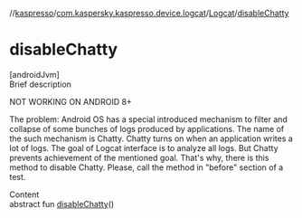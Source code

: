 //[kaspresso](../../index.md)/[com.kaspersky.kaspresso.device.logcat](../index.md)/[Logcat](index.md)/[disableChatty](disable-chatty.md)



# disableChatty  
[androidJvm]  
Brief description  




NOT WORKING ON ANDROID 8+



The problem: Android OS has a special introduced mechanism to filter and collapse of some bunches of logs produced by applications. The name of the such mechanism is Chatty. Chatty turns on when an application writes a lot of logs. The goal of Logcat interface is to analyze all logs. But Chatty prevents achievement of the mentioned goal. That's why, there is this method to disable Chatty. Please, call the method in "before" section of a test.



  
Content  
abstract fun [disableChatty](disable-chatty.md)()  



